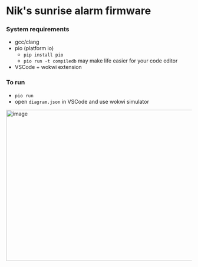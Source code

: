 # Nik's sunrise alarm firmware

### System requirements
* gcc/clang
* pio (platform io)
  * `pip install pio` 
  * `pio run -t compiledb` may make life easier for your code editor 
* VSCode + wokwi extension

### To run
* `pio run`
* open `diagram.json` in VSCode and use wokwi simulator

<img width="887" height="410" alt="image" src="https://github.com/user-attachments/assets/06c075ff-ffc1-4113-8246-3a2d8450584b" />
